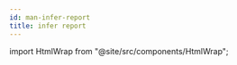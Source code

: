 ```yaml
---
id: man-infer-report
title: infer report
---
```


import HtmlWrap from "@site/src/components/HtmlWrap";

<HtmlWrap url="/man/1.2.0/infer-report.1.html" />
